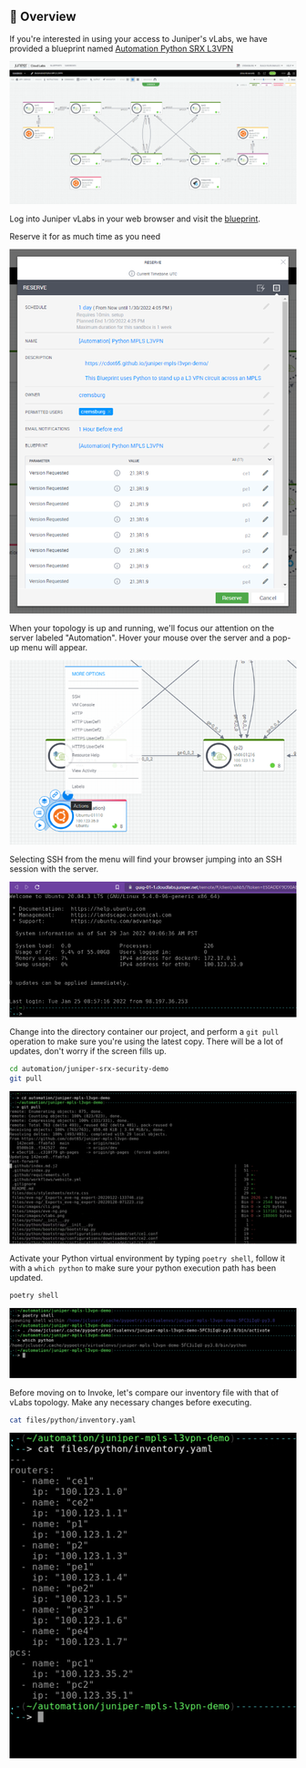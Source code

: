 ## 📌 Overview

If you're interested in using your access to Juniper's vLabs, we have provided a blueprint named [Automation Python SRX L3VPN](https://portal.cloudlabs.juniper.net/RM/Diagram/Index/74601771-360a-4d01-80c9-c1f41f5d2438?diagramType=Topology)

![git clone](https://raw.githubusercontent.com/cdot65/juniper-srx-security-demo/dev/site/content/assets/images/vlabs.png)

Log into Juniper vLabs in your web browser and visit the [blueprint](https://portal.cloudlabs.juniper.net/RM/Diagram/Index/74601771-360a-4d01-80c9-c1f41f5d2438?diagramType=Topology).

Reserve it for as much time as you need

![juniper vlabs reserve](https://raw.githubusercontent.com/cdot65/juniper-srx-security-demo/dev/site/content/assets/images/vlabs_reserve.png)

When your topology is up and running, we'll focus our attention on the server labeled "Automation". Hover your mouse over the server and a pop-up menu will appear.

![juniper vlabs ssh](https://raw.githubusercontent.com/cdot65/juniper-srx-security-demo/dev/site/content/assets/images/vlabs_automation_ssh.png)

Selecting SSH from the menu will find your browser jumping into an SSH session with the server.

![juniper vlabs server](https://raw.githubusercontent.com/cdot65/juniper-srx-security-demo/dev/site/content/assets/images/vlabs_automation_server.png)

Change into the directory container our project, and perform a `git pull` operation to make sure you're using the latest copy. There will be a lot of updates, don't worry if the screen fills up.

```bash
cd automation/juniper-srx-security-demo
git pull
```

![git pull](https://raw.githubusercontent.com/cdot65/juniper-srx-security-demo/dev/site/content/assets/images/git_pull.png)

Activate your Python virtual environment by typing `poetry shell`, follow it with a `which python` to make sure your python execution path has been updated.

```bash
poetry shell
```

![poetry shell](https://raw.githubusercontent.com/cdot65/juniper-srx-security-demo/dev/site/content/assets/images/vlabs_poetry_shell.png)

Before moving on to Invoke, let's compare our inventory file with that of vLabs topology. Make any necessary changes before executing.

```bash
cat files/python/inventory.yaml
```

![poetry shell](https://raw.githubusercontent.com/cdot65/juniper-srx-security-demo/dev/site/content/assets/images/vlabs_inventory.png)
